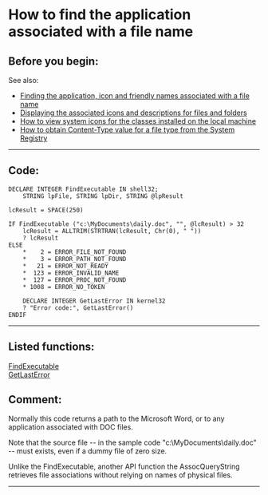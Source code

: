 
# How to find the application associated with a file name

## Before you begin:
See also:

* [Finding the application, icon and friendly names associated with a file name](sample_584.md)  
* [Displaying the associated icons and descriptions for files and folders](sample_530.md)  
* [How to view system icons for the classes installed on the local machine](sample_544.md)  
* [How to obtain Content-Type value for a file type from the System Registry](sample_468.md)  
  
***  


## Code:
```foxpro  
DECLARE INTEGER FindExecutable IN shell32;
	STRING lpFile, STRING lpDir, STRING @lpResult

lcResult = SPACE(250)

IF FindExecutable ("c:\MyDocuments\daily.doc", "", @lcResult) > 32
	lcResult = ALLTRIM(STRTRAN(lcResult, Chr(0), " "))
	? lcResult
ELSE
	*    2 = ERROR_FILE_NOT_FOUND
	*    3 = ERROR_PATH_NOT_FOUND
	*   21 = ERROR_NOT_READY
	*  123 = ERROR_INVALID_NAME
	*  127 = ERROR_PROC_NOT_FOUND
	* 1008 = ERROR_NO_TOKEN

	DECLARE INTEGER GetLastError IN kernel32
	? "Error code:", GetLastError()
ENDIF  
```  
***  


## Listed functions:
[FindExecutable](../libraries/shell32/FindExecutable.md)  
[GetLastError](../libraries/kernel32/GetLastError.md)  

## Comment:
Normally this code returns a path to the Microsoft Word, or to any application associated with DOC files.   
  
Note that the source file -- in the sample code "c:\MyDocuments\daily.doc" -- must exists, even if a dummy file of zero size.  
  
Unlike the FindExecutable, another API function the AssocQueryString retrieves file associations without relying on names of physical files.  
  
***  

